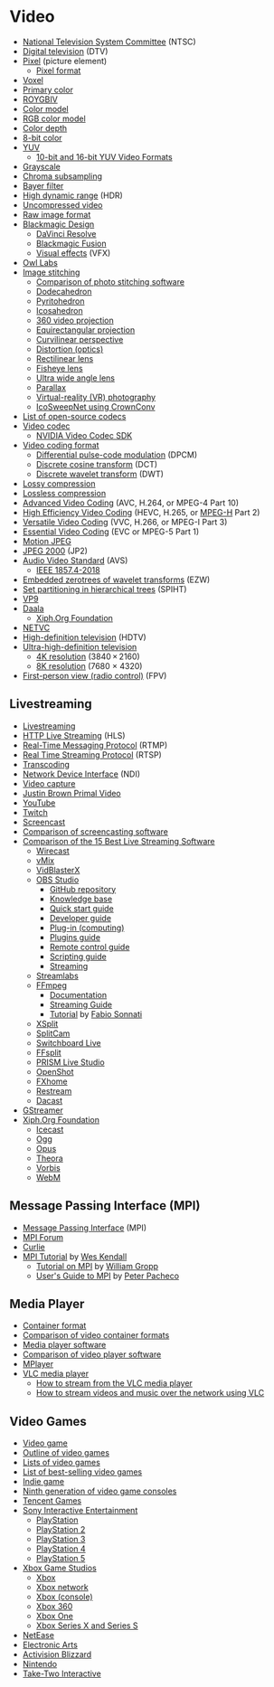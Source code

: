 # Video
* [National Television System Committee](https://en.wikipedia.org/wiki/NTSC) (NTSC)
* [Digital television](https://en.wikipedia.org/wiki/Digital_television) (DTV)
* [Pixel](https://en.wikipedia.org/wiki/Pixel) (picture element)
  * [Pixel format](https://en.wikipedia.org/wiki/Pixel_Format)
* [Voxel](https://en.wikipedia.org/wiki/Voxel)
* [Primary color](https://en.wikipedia.org/wiki/Primary_color)
* [ROYGBIV](https://en.wikipedia.org/wiki/ROYGBIV)
* [Color model](https://en.wikipedia.org/wiki/Color_model)
* [RGB color model](https://en.wikipedia.org/wiki/RGB_color_model)
* [Color depth](https://en.wikipedia.org/wiki/Color_depth)
* [8-bit color](https://en.wikipedia.org/wiki/8-bit_color)
* [YUV](https://en.wikipedia.org/wiki/YUV)
  * [10-bit and 16-bit YUV Video Formats](https://learn.microsoft.com/en-us/windows/win32/medfound/10-bit-and-16-bit-yuv-video-formats)
* [Grayscale](https://en.wikipedia.org/wiki/Grayscale)
* [Chroma subsampling](https://en.wikipedia.org/wiki/Chroma_subsampling)
* [Bayer filter](https://en.wikipedia.org/wiki/Bayer_filter)
* [High dynamic range](https://en.wikipedia.org/wiki/High_dynamic_range) (HDR)
* [Uncompressed video](https://en.wikipedia.org/wiki/Uncompressed_video)
* [Raw image format](https://en.wikipedia.org/wiki/Raw_image_format)
* [Blackmagic Design](https://en.wikipedia.org/wiki/Blackmagic_Design)
  * [DaVinci Resolve](https://en.wikipedia.org/wiki/DaVinci_Resolve)
  * [Blackmagic Fusion](https://en.wikipedia.org/wiki/Blackmagic_Fusion)
  * [Visual effects](https://en.wikipedia.org/wiki/Visual_effects) (VFX)
* [Owl Labs](https://en.wikipedia.org/wiki/Owl_Labs)
* [Image stitching](https://en.wikipedia.org/wiki/Image_stitching)
  * [Comparison of photo stitching software](https://en.wikipedia.org/wiki/Comparison_of_photo_stitching_software)
  * [Dodecahedron](https://en.wikipedia.org/wiki/Dodecahedron)
  * [Pyritohedron](https://mathworld.wolfram.com/Pyritohedron.html)
  * [Icosahedron](https://en.wikipedia.org/wiki/Icosahedron)
  * [360 video projection](https://en.wikipedia.org/wiki/360_video_projection)
  * [Equirectangular projection](https://en.wikipedia.org/wiki/Equirectangular_projection)
  * [Curvilinear perspective](https://en.wikipedia.org/wiki/Curvilinear_perspective)
  * [Distortion (optics)](https://en.wikipedia.org/wiki/Distortion_(optics))
  * [Rectilinear lens](https://en.wikipedia.org/wiki/Rectilinear_lens)
  * [Fisheye lens](https://en.wikipedia.org/wiki/Fisheye_lens)
  * [Ultra wide angle lens](https://en.wikipedia.org/wiki/Ultra_wide_angle_lens)
  * [Parallax](https://en.wikipedia.org/wiki/Parallax)
  * [Virtual-reality (VR) photography](https://en.wikipedia.org/wiki/VR_photography)
  * [IcoSweepNet using CrownConv](https://github.com/matsuren/crownconv360depth)
* [List of open-source codecs](https://en.wikipedia.org/wiki/List_of_open-source_codecs)
* [Video codec](https://en.wikipedia.org/wiki/Video_codec)
  * [NVIDIA Video Codec SDK](https://developer.nvidia.com/nvidia-video-codec-sdk)
* [Video coding format](https://en.wikipedia.org/wiki/Video_coding_format)
  * [Differential pulse-code modulation](https://en.wikipedia.org/wiki/Differential_pulse-code_modulation) (DPCM)
  * [Discrete cosine transform](https://en.wikipedia.org/wiki/Discrete_cosine_transform) (DCT)
  * [Discrete wavelet transform](https://en.wikipedia.org/wiki/Discrete_wavelet_transform) (DWT)
* [Lossy compression](https://en.wikipedia.org/wiki/Lossy_compression)
* [Lossless compression](https://en.wikipedia.org/wiki/Lossless_compression)
* [Advanced Video Coding](https://en.wikipedia.org/wiki/Advanced_Video_Coding) (AVC, H.264, or MPEG-4 Part 10)
* [High Efficiency Video Coding](https://en.wikipedia.org/wiki/High_Efficiency_Video_Coding) (HEVC, H.265, or [MPEG-H](https://en.wikipedia.org/wiki/MPEG-H) Part 2)
* [Versatile Video Coding](https://en.wikipedia.org/wiki/Versatile_Video_Coding) (VVC, H.266, or MPEG-I Part 3)
* [Essential Video Coding](https://en.wikipedia.org/wiki/Essential_Video_Coding) (EVC or MPEG-5 Part 1)
* [Motion JPEG](https://en.wikipedia.org/wiki/Motion_JPEG)
* [JPEG 2000](https://en.wikipedia.org/wiki/JPEG_2000) (JP2)
* [Audio Video Standard](https://en.wikipedia.org/wiki/Audio_Video_Standard) (AVS)
  * [IEEE 1857.4-2018](https://standards.ieee.org/ieee/1857.4/5817/)
* [Embedded zerotrees of wavelet transforms](https://en.wikipedia.org/wiki/Embedded_Zerotrees_of_Wavelet_transforms) (EZW)
* [Set partitioning in hierarchical trees](https://en.wikipedia.org/wiki/Set_partitioning_in_hierarchical_trees) (SPIHT)
* [VP9](https://en.wikipedia.org/wiki/VP9)
* [Daala](https://en.wikipedia.org/wiki/Daala)
  * [Xiph.Org Foundation](https://en.wikipedia.org/wiki/Xiph.Org_Foundation)
* [NETVC](https://en.wikipedia.org/wiki/NETVC)
* [High-definition television](https://en.wikipedia.org/wiki/High-definition_television) (HDTV)
* [Ultra-high-definition television](https://en.wikipedia.org/wiki/Ultra-high-definition_television)
  * [4K resolution](https://en.wikipedia.org/wiki/4K_resolution) (3840 × 2160)
  * [8K resolution](https://en.wikipedia.org/wiki/8K_resolution) (7680 × 4320)
* [First-person view (radio control)](https://en.wikipedia.org/wiki/First-person_view_(radio_control)) (FPV)
## Livestreaming
* [Livestreaming](https://en.wikipedia.org/wiki/Livestreaming)
* [HTTP Live Streaming](https://en.wikipedia.org/wiki/HTTP_Live_Streaming) (HLS)
* [Real-Time Messaging Protocol](https://en.wikipedia.org/wiki/Real-Time_Messaging_Protocol) (RTMP)
* [Real Time Streaming Protocol](https://en.wikipedia.org/wiki/Real_Time_Streaming_Protocol) (RTSP) 
* [Transcoding](https://en.wikipedia.org/wiki/Transcoding)
* [Network Device Interface](https://en.wikipedia.org/wiki/Network_Device_Interface) (NDI)
* [Video capture](https://en.wikipedia.org/wiki/Video_capture)
* [Justin Brown Primal Video](https://www.youtube.com/c/Primalvideo/videos)
* [YouTube](https://support.google.com/youtube/answer/2853702?hl=en)
* [Twitch](https://en.wikipedia.org/wiki/Twitch_(service))
* [Screencast](https://en.wikipedia.org/wiki/Screencast)
* [Comparison of screencasting software](https://en.wikipedia.org/wiki/Comparison_of_screencasting_software)
* [Comparison of the 15 Best Live Streaming Software](https://www.dacast.com/blog/live-broadcasting-software/)
  * [Wirecast](https://en.wikipedia.org/wiki/Wirecast)
  * [vMix](https://en.wikipedia.org/wiki/VMix)
  * [VidBlasterX](https://www.vidblasterx.com/)
  * [OBS Studio](https://en.wikipedia.org/wiki/OBS_Studio)
    * [GitHub repository](https://github.com/obsproject/obs-studio)
    * [Knowledge base](https://obsproject.com/kb)
    * [Quick start guide](https://obsproject.com/kb/quick-start-guide)
    * [Developer guide](https://obsproject.com/kb/developer-guide)
    * [Plug-in (computing)](https://en.wikipedia.org/wiki/Plug-in_(computing))
    * [Plugins guide](https://obsproject.com/kb/plugins-guide)
    * [Remote control guide](https://obsproject.com/kb/remote-control-guide)
    * [Scripting guide](https://obsproject.com/kb/scripting-guide)
    * [Streaming](https://obsproject.com/kb/category/4)
  * [Streamlabs](https://en.wikipedia.org/wiki/Streamlabs)
  * [FFmpeg](https://en.wikipedia.org/wiki/FFmpeg)
    * [Documentation](https://ffmpeg.org/ffmpeg.html)
    * [Streaming Guide](http://trac.ffmpeg.org/wiki/StreamingGuide)
    * [Tutorial](https://sonnati.wordpress.com/2011/07/11/ffmpeg-the-swiss-army-knife-of-internet-streaming-part-i/) by [Fabio Sonnati](https://sonnati.wordpress.com/)
  * [XSplit](https://en.wikipedia.org/wiki/XSplit)
  * [SplitCam](https://splitcamera.com/)
  * [Switchboard Live](https://switchboard.live/)
  * [FFsplit](https://www.ffsplit.com/)
  * [PRISM Live Studio](https://prismlive.com/)
  * [OpenShot](https://en.wikipedia.org/wiki/OpenShot)
  * [FXhome](https://fxhome.com/)
  * [Restream](https://restream.io/)
  * [Dacast](https://en.wikipedia.org/wiki/Dacast)
* [GStreamer](https://en.wikipedia.org/wiki/GStreamer)
* [Xiph.Org Foundation](https://en.wikipedia.org/wiki/Xiph.Org_Foundation)
  * [Icecast](https://en.wikipedia.org/wiki/Icecast)
  * [Ogg](https://en.wikipedia.org/wiki/Ogg)
  * [Opus](https://en.wikipedia.org/wiki/Opus_(audio_format))
  * [Theora](https://en.wikipedia.org/wiki/Theora)
  * [Vorbis](https://en.wikipedia.org/wiki/Vorbis)
  * [WebM](https://en.wikipedia.org/wiki/WebM)
## Message Passing Interface (MPI)
* [Message Passing Interface](https://en.wikipedia.org/wiki/Message_Passing_Interface) (MPI)
* [MPI Forum](https://www.mpi-forum.org/)
* [Curlie](https://curlie.org/Computers/Parallel_Computing/Programming/Libraries/MPI)
* [MPI Tutorial](https://mpitutorial.com/) by [Wes Kendall](https://github.com/wesleykendall)
  * [Tutorial on MPI](http://polaris.cs.uiuc.edu/~padua/cs320/mpi/tutorial.pdf) by [William Gropp](https://en.wikipedia.org/wiki/Bill_Gropp)
  * [User's Guide to MPI](https://arcb.csc.ncsu.edu/~mueller/cluster/mpi.guide.pdf) by [Peter Pacheco](https://scholar.google.com/citations?user=LAIBVSEAAAAJ&hl=en)
## Media Player
* [Container format](https://en.wikipedia.org/wiki/Container_format)
* [Comparison of video container formats](https://en.wikipedia.org/wiki/Comparison_of_video_container_formats)
* [Media player software](https://en.wikipedia.org/wiki/Media_player_software)
* [Comparison of video player software](https://en.wikipedia.org/wiki/Comparison_of_video_player_software)
* [MPlayer](https://en.wikipedia.org/wiki/MPlayer)
* [VLC media player](https://en.wikipedia.org/wiki/VLC_media_player)
  * [How to stream from the VLC media player](https://www.androidauthority.com/vlc-media-player-stream-audio-video-3183564/)
  * [How to stream videos and music over the network using VLC](https://www.howtogeek.com/118075/how-to-stream-videos-and-music-over-the-network-using-vlc/)
## Video Games
* [Video game](https://en.wikipedia.org/wiki/Video_game)
* [Outline of video games](https://en.wikipedia.org/wiki/Outline_of_video_games)
* [Lists of video games](https://en.wikipedia.org/wiki/Lists_of_video_games)
* [List of best-selling video games](https://en.wikipedia.org/wiki/List_of_best-selling_video_games)
* [Indie game](https://en.wikipedia.org/wiki/Indie_game)
* [Ninth generation of video game consoles](https://en.wikipedia.org/wiki/Ninth_generation_of_video_game_consoles)
* [Tencent Games](https://en.wikipedia.org/wiki/Tencent_Games)
* [Sony Interactive Entertainment](https://en.wikipedia.org/wiki/Sony_Interactive_Entertainment)
  * [PlayStation](https://en.wikipedia.org/wiki/PlayStation)
  * [PlayStation 2](https://en.wikipedia.org/wiki/PlayStation_2)
  * [PlayStation 3](https://en.wikipedia.org/wiki/PlayStation_3)
  * [PlayStation 4](https://en.wikipedia.org/wiki/PlayStation_4)
  * [PlayStation 5](https://en.wikipedia.org/wiki/PlayStation_5)
* [Xbox Game Studios](https://en.wikipedia.org/wiki/Xbox_Game_Studios)
  * [Xbox](https://en.wikipedia.org/wiki/Xbox)
  * [Xbox network](https://en.wikipedia.org/wiki/Xbox_network)
  * [Xbox (console)](https://en.wikipedia.org/wiki/Xbox_(console))
  * [Xbox 360](https://en.wikipedia.org/wiki/Xbox_360)
  * [Xbox One](https://en.wikipedia.org/wiki/Xbox_One)
  * [Xbox Series X and Series S](https://en.wikipedia.org/wiki/Xbox_Series_X_and_Series_S)
* [NetEase](https://en.wikipedia.org/wiki/NetEase)
* [Electronic Arts](https://en.wikipedia.org/wiki/Electronic_Arts)
* [Activision Blizzard](https://en.wikipedia.org/wiki/Activision_Blizzard)
* [Nintendo](https://en.wikipedia.org/wiki/Nintendo)
* [Take-Two Interactive](https://en.wikipedia.org/wiki/Take-Two_Interactive)
